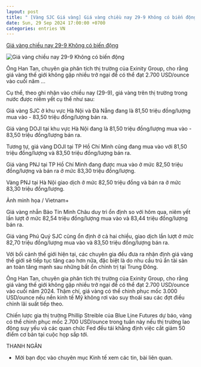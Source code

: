 ```yaml
---
layout: post
title: " [Vàng SJC Giá vàng] Giá vàng chiều nay 29-9 Không có biến động"
date: Sun, 29 Sep 2024 17:00:00 +0700
categories: entries VN
---
```

[Giá vàng chiều nay 29-9 Không có biến động](https://www.qdnd.vn/kinh-te/tin-tuc/gia-vang-chieu-nay-29-9-khong-co-bien-dong-796597)

![Giá vàng chiều nay 29-9 Không có biến động](https://file3.qdnd.vn/data/images/0/2024/09/29/upload_2058/1.jpeg?w=400)

Ông Han Tan, chuyên gia phân tích thị trường của Exinity Group, cho rằng giá vàng thế giới không gặp nhiều trở ngại để có thể đạt 2.700 USD/ounce vào cuối năm ...

Cụ thể, theo ghi nhận vào chiều nay (29-9), giá vàng trên thị trường trong nước được niêm yết cụ thể như sau:

Giá vàng SJC ở khu vực Hà Nội và Đà Nẵng đang là 81,50 triệu đồng/lượng mua vào - 83,50 triệu đồng/lượng bán ra.

Giá vàng DOJI tại khu vực Hà Nội đang là 81,50 triệu đồng/lượng mua vào - 83,50 triệu đồng/lượng bán ra.

Tương tự, giá vàng DOJI tại TP Hồ Chí Minh cũng đang mua vào với 81,50 triệu đồng/lượng và 83,50 triệu đồng/lượng bán ra.

Giá vàng PNJ tại TP Hồ Chí Minh đang được mua vào ở mức 82,50 triệu đồng/lượng và bán ra ở mức 83,30 triệu đồng/lượng.

Vàng PNJ tại Hà Nội giao dịch ở mức 82,50 triệu đồng và bán ra ở mức 83,30 triệu đồng/lượng.

Ảnh minh họa / Vietnam+

Giá vàng nhẫn Bảo Tín Minh Châu duy trì ổn định so với hôm qua, niêm yết lần lượt ở mức 82,54 triệu đồng/lượng mua vào và 83,44 triệu đồng/lượng bán ra.

Giá vàng Phú Quý SJC cũng ổn định ở cả hai chiều, giao dịch lần lượt ở mức 82,70 triệu đồng/lượng mua vào và 83,50 triệu đồng/lượng bán ra.

Với bối cảnh thế giới hiện tại, các chuyên gia đều đưa ra nhận định giá vàng thế giới sẽ tiếp tục tăng cao hơn nữa, đặc biệt là do nhu cầu trú ẩn tài sản an toàn tăng mạnh sau những bất ổn chính trị tại Trung Đông.

Ông Han Tan, chuyên gia phân tích thị trường của Exinity Group, cho rằng giá vàng thế giới không gặp nhiều trở ngại để có thể đạt 2.700 USD/ounce vào cuối năm 2024. Thậm chí, giá vàng có thể chinh phục mốc 3.000 USD/ounce nếu nền kinh tế Mỹ không rơi vào suy thoái sau các đợt điều chỉnh lãi suất tiếp theo.

Chiến lược gia thị trường Phillip Streible của Blue Line Futures dự báo, vàng có thể chinh phục mốc 2.700 USD/ounce trong tuần này nếu thị trường lao động suy yếu và các quan chức Fed đều tái khẳng định việc cắt giảm 50 điểm cơ bản tại cuộc họp sắp tới.

THANH NGÂN

* Mời bạn đọc vào chuyên mục Kinh tế xem các tin, bài liên quan.

